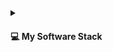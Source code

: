 
<details>
  <summary>
    <h4>💻 My Software Stack</h4>
  </summary>

  <h3>Frontend</h3>

  <h5> HTML & CSS </h5>
  
  
  <a href="https://developer.mozilla.org/en-US/docs/Web/HTML" target="_blank" rel="noreferrer">
    <img src="https://img.shields.io/badge/html5-%23E34F26.svg?style=for-the-badge&logo=html5&logoColor=white" alt="html5" />
  </a>

   <a href="https://developer.mozilla.org/en-US/docs/Web/CSS" target="_blank" rel="noreferrer">
    <img src="https://img.shields.io/badge/css3-%231572B6.svg?style=for-the-badge&logo=css3&logoColor=white" alt="css3" />
  </a>

  <a href="https://getbootstrap.com" target="_blank" rel="noreferrer">
    <img src="https://img.shields.io/badge/bootstrap-%23563D7C.svg?style=for-the-badge&logo=bootstrap&logoColor=white" alt="bootstrap" />
  </a>
 
  <a href="https://tailwindcss.com/" target="_blank" rel="noreferrer">
    <img src="https://img.shields.io/badge/tailwindcss-%2338B2AC.svg?style=for-the-badge&logo=tailwind-css&logoColor=white" alt="tailwindcss" />
  </a>

  <h5> Javascript </h5>
  
  <a href="https://reactjs.org/" target="_blank" rel="noreferrer">
    <img src="https://img.shields.io/badge/react-%2320232a.svg?style=for-the-badge&logo=react&logoColor=%2361DAFB" alt="react" />
  </a>
  <a href="https://angular.io/" target="_blank" rel="noreferrer">
    <img src="https://img.shields.io/badge/angular-%23DD0031.svg?style=for-the-badge&logo=angular&logoColor=%23FFFFFF" alt="angular" />
  </a>

  <h3>Backends</h3>

  <h5> Languages </h5>
    <a href="https://www.python.org/" target="_blank" rel="noreferrer">
      <h4> Python </h4>
    </a>
    <a href="https://nodejs.org/en" target="_blank" rel="noreferrer">
      <h4> NodeJs </h4>
    </a>
    <a href="https://www.ruby-lang.org/en/" target="_blank" rel="noreferrer">
      <h4> Ruby </h4>
    </a>
    <a href="https://openjdk.org/" target="_blank" rel="noreferrer">
      <h4> Java </h4>
    </a>
    <a href="https://dotnet.microsoft.com/en-us/" target="_blank" rel="noreferrer">
      <h4> .Net / C# </h4> 
    </a>
    <a href="https://gcc.gnu.org/" target="_blank" rel="noreferrer">
      <h4> C++ </h4>
    </a>

  <h5> Databases </h5>
  <a href="https://www.postgresql.org/" target="_blank" rel="noreferrer">
    <img src="https://img.shields.io/badge/postgresql-%234169E1.svg?style=for-the-badge&logo=postgresql&logoColor=white" alt="postgresql" />
  </a>
  <a href="https://www.mysql.com/" target="_blank" rel="noreferrer">
    <img src="https://img.shields.io/badge/mysql-%2300f.svg?style=for-the-badge&logo=mysql&logoColor=white" alt="mysql" />
  </a>
  <a href="https://www.mongodb.com/" target="_blank" rel="noreferrer">
    <img src="https://img.shields.io/badge/mongodb-%234ea94b.svg?style=for-the-badge&logo=mongodb&logoColor=white" alt="mongodb" />
  </a>
  <a href="https://cassandra.apache.org/" target="_blank" rel="noreferrer">
    <img src="https://img.shields.io/badge/apachecassandra-%231287B1.svg?style=for-the-badge&logo=apachecassandra&logoColor=white" alt="cassandra" />
  </a>
  <a href="https://www.scylladb.com/" target="_blank" rel="noreferrer">
    <img src="https://img.shields.io/badge/scylladb-%236CD5E7.svg?style=for-the-badge&logo=scylladb&logoColor=white" alt="scylladb" />
  </a>
  <a href="https://redis.io" target="_blank" rel="noreferrer">
    <img src="https://img.shields.io/badge/redis-%23DD0031.svg?style=for-the-badge&logo=redis&logoColor=white" alt="redis" />
  </a>

  <h3> Deployment / Version Control </h3>

  <h5>Deployment</h5>
  <a href="https://www.debian.org/" target="_blank" rel="noreferrer">
    <img src="https://img.shields.io/badge/linux-%23000000.svg?style=for-the-badge&logo=linux&logoColor=white" alt="linux" />
  </a>
  <a href="https://www.docker.com/" target="_blank" rel="noreferrer">
    <img src="https://img.shields.io/badge/docker-%230db7ed.svg?style=for-the-badge&logo=docker&logoColor=white" alt="docker" />
  </a>
  <a href="https://www.nginx.com" target="_blank" rel="noreferrer">
    <img src="https://img.shields.io/badge/nginx-%23009639.svg?style=for-the-badge&logo=nginx&logoColor=white" alt="nginx" />
  </a>
  <a href="https://tomcat.apache.org/" target="_blank" rel="noreferrer">
    <img src="https://img.shields.io/badge/tomcat-%23F8DC75.svg?style=for-the-badge&logo=apachetomcat&logoColor=black" alt="tomcat" />
  </a>

  <h5>Version Control</h5>
  <a href="https://git-scm.com/" target="_blank" rel="noreferrer">
    <img src="https://img.shields.io/badge/git-%23F05033.svg?style=for-the-badge&logo=git&logoColor=white" alt="git" />
  </a>


  <h3> GUIs </h3>
  <a href="https://www.gtk.org/" target="_blank" rel="noreferrer">
    <h4> GTK </h4>
  </a>
  <a href="https://www.electronjs.org/" target="_blank" rel="noreferrer">
    <h4> Electron </h4>
  </a>
  <a href="https://www.android.com/" target="_blank" rel="noreferrer">
    <h4> Android </h4>
  </a>


  <h3> Others </h3>

  <h5> Operating Systems </h5>
  <a href="https://www.debian.org/" target="_blank" rel="noreferrer">
    <img src="https://img.shields.io/badge/debian-%23A81D33.svg?style=for-the-badge&logo=git&logoColor=black" alt="debian" />
  </a>
  <a href="https://www.redhat.com/en/technologies/linux-platforms/enterprise-linux" target="_blank" rel="noreferrer">
    <h4> Red Hat Enterprise </h4>
  </a>
  <a href="https://archlinux.org/" target="_blank" rel="noreferrer">
    <h4> Arch</h4>
  </a>
  <a href="https://www.gentoo.org/" target="_blank" rel="noreferrer">
    <h4> Gentoo </h4>
  </a>
  <a href="https://www.alpinelinux.org/" target="_blank" rel="noreferrer">
    <h4> Alpine </h4>
  </a>
   <a href="http://www.slackware.com/" target="_blank" rel="noreferrer">
    <h4> Slackware </h4>
  </a>
  <a href="https://www.microsoft.com/en-ca/windows" target="_blank" rel="noreferrer">
    <h4> Windows 11 </h4>
  </a>

  <h5>Tools</h5>
  <a href="https://code.visualstudio.com/" target="_blank" rel="noreferrer">
    <img src="https://img.shields.io/badge/vscode-%232C2C32.svg?style=for-the-badge&logo=visualstudiocode&logoColor=%230098ff" alt="vscode" />
  </a>
  <a href="https://www.gnu.org/software/emacs/" target="_blank" rel="noreferrer">
    <img src="https://img.shields.io/badge/emacs-%237F5AB6.svg?style=for-the-badge&logo=gnuemacs&logoColor=white" alt="git" />
  </a>
  
  
</details>
